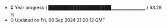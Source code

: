 - ⏳ Year progress { ████████████████████▁▁▁▁▁▁▁▁▁▁ } 68.28 %
- ⏰ Updated on Fri, 06 Sep 2024 21:20:12 GMT

